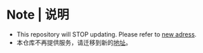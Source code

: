 # Note | 说明

* This repository will STOP updating. Please refer to [new adress](https://github.com/tuya/tuya-iotos-embeded-sdk-multimedia).
* 本仓库不再提供服务，请迁移到新的[地址](https://github.com/tuya/tuya-iotos-embeded-sdk-multimedia)。
